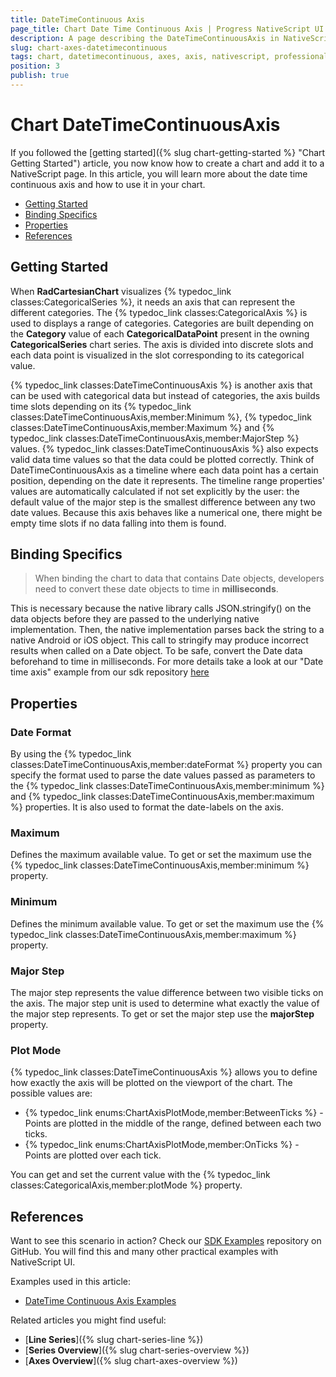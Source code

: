 ```yaml
---
title: DateTimeContinuous Axis
page_title: Chart Date Time Continuous Axis | Progress NativeScript UI Documentation
description: A page describing the DateTimeContinuousAxis in NativeScript UI Chart
slug: chart-axes-datetimecontinuous
tags: chart, datetimecontinuous, axes, axis, nativescript, professional, ui
position: 3
publish: true
---
```


# Chart DateTimeContinuousAxis

If you followed the [getting started]({% slug chart-getting-started %} "Chart Getting Started") article, you now know how to create a chart and add it to a NativeScript page. In this article, you will learn more about the date time continuous axis and how to use it in your chart.

* [Getting Started](#getting-started)
* [Binding Specifics](#binding-specifics)
* [Properties](#properties)
* [References](#references)

## Getting Started

When **RadCartesianChart** visualizes {% typedoc_link classes:CategoricalSeries %}, it needs an axis that can represent the different categories. The {% typedoc_link classes:CategoricalAxis %} is used to displays a range of categories. Categories are built depending on the **Category** value of each **CategoricalDataPoint** present in the owning **CategoricalSeries** chart series. The axis is divided into discrete slots and each data point is visualized in the slot corresponding to its categorical value.

{% typedoc_link classes:DateTimeContinuousAxis %} is another axis that can be used with categorical data but instead of categories, the axis builds time slots depending on its {% typedoc_link classes:DateTimeContinuousAxis,member:Minimum %}, {% typedoc_link classes:DateTimeContinuousAxis,member:Maximum %} and {% typedoc_link classes:DateTimeContinuousAxis,member:MajorStep %} values. {% typedoc_link classes:DateTimeContinuousAxis %} also expects valid data time values so that the data could be plotted correctly. Think of DateTimeContinuousAxis as a timeline where each data point has a certain position, depending on the date it represents. The timeline range properties' values are automatically calculated if not set explicitly by the user: the default value of the major step is the smallest difference between any two date values. Because this axis behaves like a numerical one, there might be empty time slots if no data falling into them is found.

## Binding Specifics

> When binding the chart to data that contains Date objects, developers need to convert these date objects to time in **milliseconds**.

This is necessary because the native library calls JSON.stringify() on the data objects before they are passed to the underlying native implementation. Then, the native implementation parses back the string to a native Android or iOS object. This call to stringify may produce incorrect results when called on a Date object. To be safe, convert the Date data beforehand to time in milliseconds. For more details take a look at our "Date time axis" example from our sdk repository [here](https://github.com/NativeScript/nativescript-ui-samples/tree/master/chart/app/examples/axes/date-time-axes)

## Properties

### Date Format

By using the {% typedoc_link classes:DateTimeContinuousAxis,member:dateFormat %} property you can specify the format used to parse the date values passed as parameters to the {% typedoc_link classes:DateTimeContinuousAxis,member:minimum %} and {% typedoc_link classes:DateTimeContinuousAxis,member:maximum %} properties. It is also used to format the date-labels on the axis.

### Maximum

Defines the maximum available value. To get or set the maximum use the {% typedoc_link classes:DateTimeContinuousAxis,member:minimum %} property.

### Minimum

Defines the minimum available value. To get or set the maximum use the {% typedoc_link classes:DateTimeContinuousAxis,member:maximum %} property.

### Major Step

The major step represents the value difference between two visible ticks on the axis. The major step unit is used to determine what exactly the value of the major step represents. To get or set the major step use the **majorStep** property.

### Plot Mode

{% typedoc_link classes:DateTimeContinuousAxis %} allows you to define how exactly the axis will be plotted on the viewport of the chart. The possible values are:

* {% typedoc_link enums:ChartAxisPlotMode,member:BetweenTicks %} - Points are plotted in the middle of the range, defined between each two ticks.
* {% typedoc_link enums:ChartAxisPlotMode,member:OnTicks %} - Points are plotted over each tick.

You can get and set the current value with the {% typedoc_link classes:CategoricalAxis,member:plotMode %} property.

## References

Want to see this scenario in action?
Check our [SDK Examples](https://github.com/NativeScript/nativescript-ui-samples) repository on GitHub. You will find this and many other practical examples with NativeScript UI.

Examples used in this article:

* [DateTime Continuous Axis Examples](https://github.com/NativeScript/nativescript-ui-samples/tree/master/chart/app/examples/axes/date-time-axes)

Related articles you might find useful:

* [**Line Series**]({% slug chart-series-line %})
* [**Series Overview**]({% slug chart-series-overview %})
* [**Axes Overview**]({% slug chart-axes-overview %})
